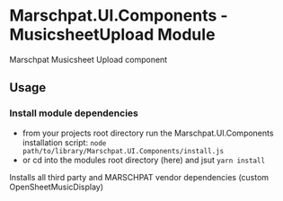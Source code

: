 # Marschpat.UI.Components - MusicsheetUpload Module

Marschpat Musicsheet Upload component

## Usage

### Install module dependencies
 - from your projects root directory run the Marschpat.UI.Components installation script:
   `node path/to/library/Marschpat.UI.Components/install.js`
 - or cd into the modules root directory (here) and jsut `yarn install`

Installs all third party and MARSCHPAT vendor dependencies (custom OpenSheetMusicDisplay)
